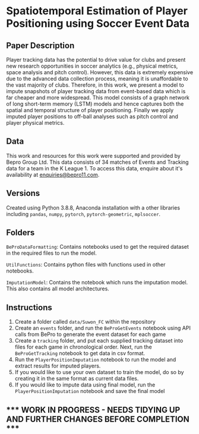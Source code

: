 # Spatiotemporal Estimation of Player Positioning using Soccer Event Data

## Paper Description
Player tracking data has the potential to drive value for clubs and present new research opportunities in soccer analytics (e.g., physical metrics, space analysis and pitch control). However, this data is extremely expensive due to the advanced data collection process, meaning it is unaffordable to the vast majority of clubs. Therefore, in this work, we present a model to impute snapshots of player tracking data from event-based data which is far cheaper and more widespread. This model consists of a graph network of long short-term memory (LSTM) models and hence captures both the spatial and temporal structure of player positioning. Finally we apply imputed player positions to off-ball analyses such as pitch control and player physical metrics.

## Data 
This work and resources for this work were supported and provided by Bepro Group Ltd. This data consists of 34 matches of Events and Tracking data for a team in the K League 1. To access this data, enquire about it's availability at enquiries@bepro11.com.

## Versions 
Created using Python 3.8.8, Anaconda installation with a other libraries including `pandas`, `numpy`, `pytorch`, `pytorch-geometric`, `mplsoccer`.

## Folders 
`BeProDataFormatting`: Contains notebooks used to get the required dataset in the required files to run the model.

`UtilFunctions`: Contains python files with functions used in other notebooks.

`ImputationModel`: Contains the notebook which runs the imputation model. This also contains all model architectures.

## Instructions
1. Create a folder called `data/Suwon_FC` within the repository
2. Create an `events` folder, and run the `BeProGetEvents` notebook using API calls from BePro to generate the event dataset for each game
3. Create a `tracking` folder, and put each supplied tracking dataset into files for each game in chronological order. Next, run the `BeProGetTracking` notebook to get data in csv format.
4. Run the `PlayerPositionImputation` notebook to run the model and extract results for imputed players. 
5. If you would like to use your own dataset to train the model, do so by creating it in the same format as current data files.
6. If you would like to impute data using final model, run the `PlayerPositionImputation` notebook and save the final model

## *** WORK IN PROGRESS - NEEDS TIDYING UP AND FURTHER CHANGES BEFORE COMPLETION ***

